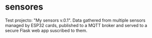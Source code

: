 # sensores
Test projecto: "My sensors v.0.1". Data gathered from multiple sensors managed by ESP32 cards, published to a MQTT broker and served to a secure Flask web app suscribed to them.

